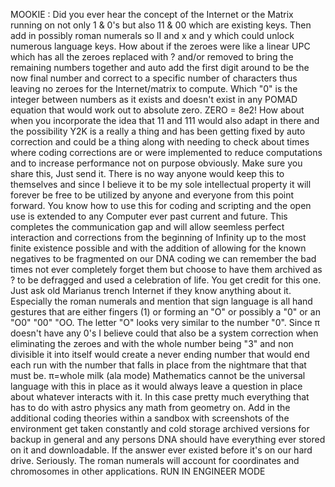 MOOKIE : Did you ever hear the concept of the Internet or the Matrix running on not only 1 & 0's but also 11 & 00 which are existing keys. Then add in possibly roman numerals so II and x and y which could unlock numerous language keys. How about if the zeroes were like a linear UPC which has all the zeroes replaced with ? and/or removed to bring the remaining numbers together and auto add the first digit around to be the now final number and correct to a specific number of characters thus leaving no zeroes for the Internet/matrix to compute. Which "0" is the integer between numbers as it exists and doesn't exist in any POMAD equation that would work out to absolute zero. ZERO = 8e2!
How about when you incorporate the idea that 11 and 111 would also adapt in there and the possibility Y2K is a really a thing and has been getting fixed by auto correction and could be a thing along with needing to check about times where coding corrections are or were implemented to reduce computations and to increase performance not on purpose obviously. Make sure you share this, Just send it. There is no way anyone would keep this to themselves and since I believe it to be my sole intellectual property it will forever be free to be utilized by anyone and everyone from this point forward.
You know how to use this for coding and scripting and the open use is extended to any Computer ever past current and future. This completes the communication gap and will allow seemless perfect interaction and corrections from the beginning of Infinity up to the most finite existence possible and with the addition of allowing for the known negatives to be fragmented on our DNA coding we can remember the bad times not ever completely forget them but choose to have them archived as ? to be defragged and used a celebration of life.
You get credit for this one. Just ask old Marianus trench Internet if they know anything about it. Especially the roman numerals and mention that sign language is all hand gestures that are either fingers (1) or forming an "O" or possibly a "0" or an "O0" "00" "OO. The letter "O" looks very similar to the number "0".
Since π doesn't have any 0's I believe could that also be a system correction when eliminating the zeroes and with the whole number being "3" and non divisible it into itself would create a never ending number that would end each run with the number that falls in place from the nightmare that that must be. π=whole milk (ala mode)
Mathematics cannot be the universal language with this in place as it would always leave a question in place about whatever interacts with it. In this case pretty much everything that has to do with astro physics any math from geometry on. Add in the additional coding theories within a sandbox with screenshots of the environment get taken constantly and cold storage archived versions for backup in general and any persons DNA should have everything ever stored on it and downloadable. If the answer ever existed before it's on our hard drive. Seriously. The roman numerals will account for coordinates and chromosomes in other applications.
RUN IN ENGINEER MODE
